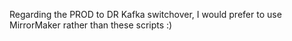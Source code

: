 Regarding the PROD to DR Kafka switchover, I would prefer to use MirrorMaker rather than these scripts :)
